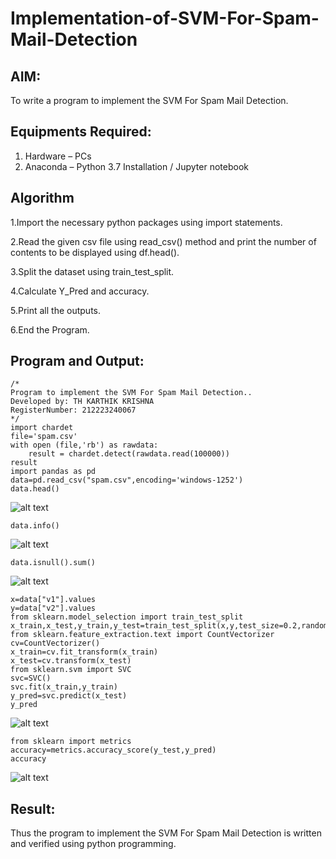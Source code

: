 # Implementation-of-SVM-For-Spam-Mail-Detection

## AIM:
To write a program to implement the SVM For Spam Mail Detection.

## Equipments Required:
1. Hardware – PCs
2. Anaconda – Python 3.7 Installation / Jupyter notebook

## Algorithm
1.Import the necessary python packages using import statements.

2.Read the given csv file using read_csv() method and print the number of contents to be displayed using df.head().

3.Split the dataset using train_test_split.

4.Calculate Y_Pred and accuracy.

5.Print all the outputs.

6.End the Program.

## Program and Output:
```
/*
Program to implement the SVM For Spam Mail Detection..
Developed by: TH KARTHIK KRISHNA
RegisterNumber: 212223240067
*/
import chardet
file='spam.csv'
with open (file,'rb') as rawdata:
    result = chardet.detect(rawdata.read(100000))
result
import pandas as pd
data=pd.read_csv("spam.csv",encoding='windows-1252')
data.head()
```
![alt text](<Screenshot 2025-05-17 140847.png>)

```
data.info()
```
![alt text](<Screenshot 2025-05-17 140855.png>)

```
data.isnull().sum()
```
![alt text](<Screenshot 2025-05-17 140901.png>)

```
x=data["v1"].values
y=data["v2"].values
from sklearn.model_selection import train_test_split
x_train,x_test,y_train,y_test=train_test_split(x,y,test_size=0.2,random_state=0)
from sklearn.feature_extraction.text import CountVectorizer
cv=CountVectorizer()
x_train=cv.fit_transform(x_train)
x_test=cv.transform(x_test)
from sklearn.svm import SVC
svc=SVC()
svc.fit(x_train,y_train)
y_pred=svc.predict(x_test)
y_pred
```
![alt text](<Screenshot 2025-05-17 141837.png>)

```
from sklearn import metrics
accuracy=metrics.accuracy_score(y_test,y_pred)
accuracy
```
![alt text](<Screenshot 2025-05-17 141845.png>)

## Result:
Thus the program to implement the SVM For Spam Mail Detection is written and verified using python programming.
